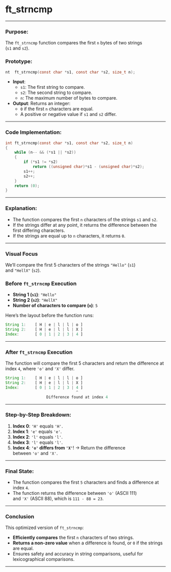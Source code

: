 # **ft_strncmp**

---

### **Purpose**:

The `ft_strncmp` function compares the first `n` bytes of two strings (`s1` and `s2`).

### **Prototype**:

```c
nt	ft_strncmp(const char *s1, const char *s2, size_t n);

```

- **Input**:
    - `s1`: The first string to compare.
    - `s2`: The second string to compare.
    - `n`: The maximum number of bytes to compare.
- **Output**: Returns an integer:
    - `0` if the first `n` characters are equal.
    - A positive or negative value if `s1` and `s2` differ.

---

### **Code Implementation**:

```c
int	ft_strncmp(const char *s1, const char *s2, size_t n)
{
	while (n-- && (*s1 || *s2))
	{
		if (*s1 != *s2)
			return ((unsigned char)*s1 - (unsigned char)*s2);
		s1++;
		s2++;
	}
	return (0);
}

```

---

### **Explanation**:

- The function compares the first `n` characters of the strings `s1` and `s2`.
- If the strings differ at any point, it returns the difference between the first differing characters.
- If the strings are equal up to `n` characters, it returns `0`.

---

### **Visual Focus**

We’ll compare the first 5 characters of the strings `"Hello"` (`s1`) and `"HellX"` (`s2`).

### **Before `ft_strncmp` Execution**

- **String 1 (`s1`)**: `"Hello"`
- **String 2 (`s2`)**: `"HellX"`
- **Number of characters to compare (`n`)**: `5`

Here’s the layout before the function runs:

```jsx
String 1:    [ H | e | l | l | o ]
String 2:    [ H | e | l | l | X ]
Index:       [ 0 | 1 | 2 | 3 | 4 ]
```

---

### **After `ft_strncmp` Execution**

The function will compare the first 5 characters and return the difference at index `4`, where `'o'` and `'X'` differ.

```jsx
String 1:    [ H | e | l | l | o ]
String 2:    [ H | e | l | l | X ]
Index:       [ 0 | 1 | 2 | 3 | 4 ]
                               ^
                  Difference found at index 4
```

---

### **Step-by-Step Breakdown**:

1. **Index 0**: `'H'` equals `'H'`.
2. **Index 1**: `'e'` equals `'e'`.
3. **Index 2**: `'l'` equals `'l'`.
4. **Index 3**: `'l'` equals `'l'`.
5. **Index 4**: **`'o'` differs from `'X'`**! → Return the difference between `'o'` and `'X'`.

---

### **Final State**:

- The function compares the first `5` characters and finds a difference at index `4`.
- The function returns the difference between `'o'` (ASCII 111) and `'X'` (ASCII 88), which is `111 - 88 = 23`.

---

### **Conclusion**

This optimized version of `ft_strncmp`:

- **Efficiently compares** the first `n` characters of two strings.
- **Returns a non-zero value** when a difference is found, or `0` if the strings are equal.
- Ensures safety and accuracy in string comparisons, useful for lexicographical comparisons.

---